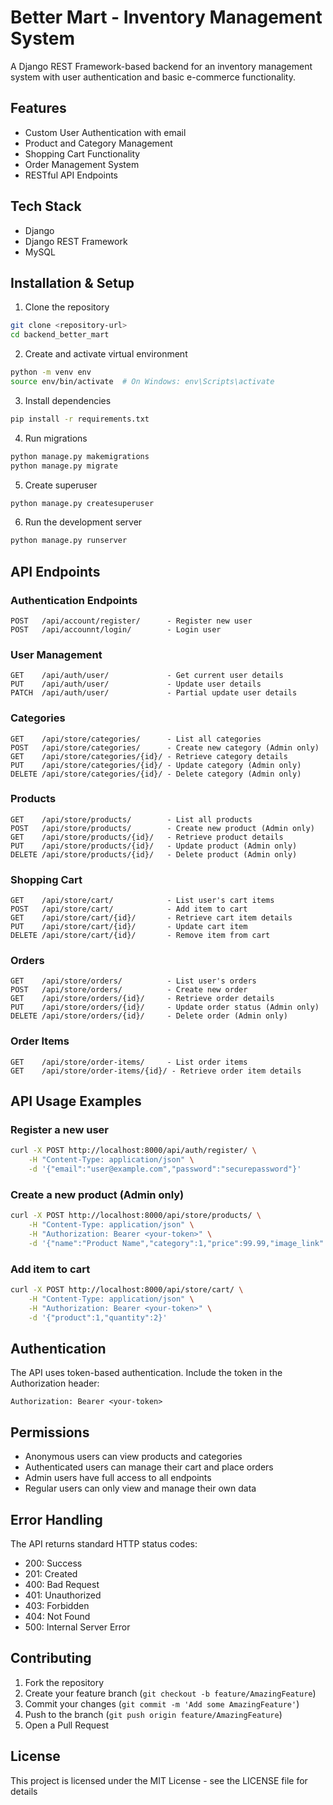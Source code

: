 # Better Mart - Inventory Management System

A Django REST Framework-based backend for an inventory management system with user authentication and basic e-commerce functionality.

## Features

- Custom User Authentication with email
- Product and Category Management
- Shopping Cart Functionality
- Order Management System
- RESTful API Endpoints

## Tech Stack

- Django
- Django REST Framework
- MySQL 

## Installation & Setup

1. Clone the repository
```bash
git clone <repository-url>
cd backend_better_mart
```

2. Create and activate virtual environment
```bash
python -m venv env
source env/bin/activate  # On Windows: env\Scripts\activate
```

3. Install dependencies
```bash
pip install -r requirements.txt
```

4. Run migrations
```bash
python manage.py makemigrations
python manage.py migrate
```

5. Create superuser
```bash
python manage.py createsuperuser
```

6. Run the development server
```bash
python manage.py runserver
```

## API Endpoints

### Authentication Endpoints
```
POST   /api/account/register/      - Register new user
POST   /api/accounnt/login/        - Login user

```

### User Management
```
GET    /api/auth/user/             - Get current user details
PUT    /api/auth/user/             - Update user details
PATCH  /api/auth/user/             - Partial update user details
```

### Categories
```
GET    /api/store/categories/      - List all categories
POST   /api/store/categories/      - Create new category (Admin only)
GET    /api/store/categories/{id}/ - Retrieve category details
PUT    /api/store/categories/{id}/ - Update category (Admin only)
DELETE /api/store/categories/{id}/ - Delete category (Admin only)
```

### Products
```
GET    /api/store/products/        - List all products
POST   /api/store/products/        - Create new product (Admin only)
GET    /api/store/products/{id}/   - Retrieve product details
PUT    /api/store/products/{id}/   - Update product (Admin only)
DELETE /api/store/products/{id}/   - Delete product (Admin only)
```

### Shopping Cart
```
GET    /api/store/cart/            - List user's cart items
POST   /api/store/cart/            - Add item to cart
GET    /api/store/cart/{id}/       - Retrieve cart item details
PUT    /api/store/cart/{id}/       - Update cart item
DELETE /api/store/cart/{id}/       - Remove item from cart
```

### Orders
```
GET    /api/store/orders/          - List user's orders
POST   /api/store/orders/          - Create new order
GET    /api/store/orders/{id}/     - Retrieve order details
PUT    /api/store/orders/{id}/     - Update order status (Admin only)
DELETE /api/store/orders/{id}/     - Delete order (Admin only)
```

### Order Items
```
GET    /api/store/order-items/     - List order items
GET    /api/store/order-items/{id}/ - Retrieve order item details
```

## API Usage Examples

### Register a new user
```bash
curl -X POST http://localhost:8000/api/auth/register/ \
    -H "Content-Type: application/json" \
    -d '{"email":"user@example.com","password":"securepassword"}'
```

### Create a new product (Admin only)
```bash
curl -X POST http://localhost:8000/api/store/products/ \
    -H "Content-Type: application/json" \
    -H "Authorization: Bearer <your-token>" \
    -d '{"name":"Product Name","category":1,"price":99.99,"image_link":"http://example.com/image.jpg"}'
```

### Add item to cart
```bash
curl -X POST http://localhost:8000/api/store/cart/ \
    -H "Content-Type: application/json" \
    -H "Authorization: Bearer <your-token>" \
    -d '{"product":1,"quantity":2}'
```

## Authentication

The API uses token-based authentication. Include the token in the Authorization header:
```
Authorization: Bearer <your-token>
```

## Permissions

- Anonymous users can view products and categories
- Authenticated users can manage their cart and place orders
- Admin users have full access to all endpoints
- Regular users can only view and manage their own data

## Error Handling

The API returns standard HTTP status codes:
- 200: Success
- 201: Created
- 400: Bad Request
- 401: Unauthorized
- 403: Forbidden
- 404: Not Found
- 500: Internal Server Error

## Contributing

1. Fork the repository
2. Create your feature branch (`git checkout -b feature/AmazingFeature`)
3. Commit your changes (`git commit -m 'Add some AmazingFeature'`)
4. Push to the branch (`git push origin feature/AmazingFeature`)
5. Open a Pull Request

## License

This project is licensed under the MIT License - see the LICENSE file for details
